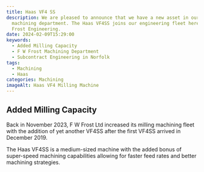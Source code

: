 ```yaml
---
title: Haas VF4 SS
description: We are pleased to announce that we have a new asset in our
  machining department. The Haas VF4SS joins our engineering fleet here at F W
  Frost Engineering.
date: 2024-02-09T15:29:00
keywords:
  - Added Milling Capacity
  - F W Frost Machining Department
  - Subcontract Engineering in Norfolk
tags:
  - Machining
  - Haas
categories: Machining
imageAlt: Haas VF4 Milling Machine
---
```

## Added Milling Capacity

Back in November 2023, F W Frost Ltd increased its milling machining fleet with the addition of yet another VF4SS after the first VF4SS arrived in December 2019.

The Haas VF4SS is a medium-sized machine with the added bonus of super-speed machining capabilities allowing for faster feed rates and better machining strategies.